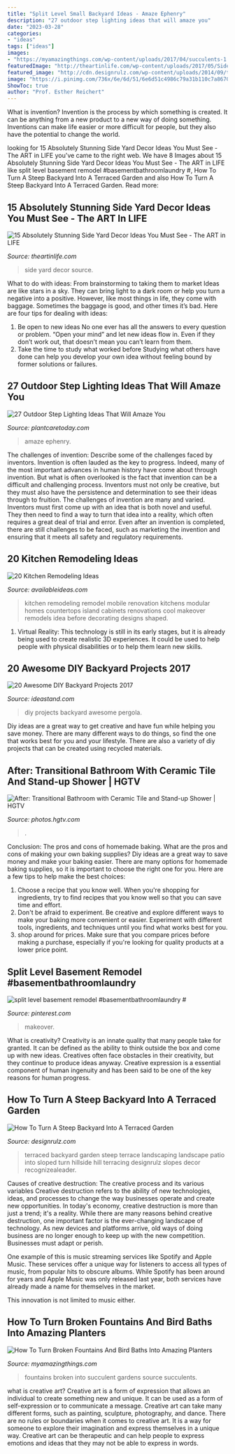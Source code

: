 ```yaml
---
title: "Split Level Small Backyard Ideas - Amaze Ephenry"
description: "27 outdoor step lighting ideas that will amaze you"
date: "2023-03-28"
categories:
- "ideas"
tags: ["ideas"]
images:
- "https://myamazingthings.com/wp-content/uploads/2017/04/succulents-1.jpg"
featuredImage: "http://theartinlife.com/wp-content/uploads/2017/05/Side-Yard-2-The-ART-In-LIFE.jpg"
featured_image: "http://cdn.designrulz.com/wp-content/uploads/2014/09/terraced-garden-designrulz-idea-33.jpg"
image: "https://i.pinimg.com/736x/6e/6d/51/6e6d51c4986c79a31b110c7a86704e02.jpg"
ShowToc: true
author: "Prof. Esther Reichert"
---
```



What is invention?
Invention is the process by which something is created. It can be anything from a new product to a new way of doing something. Inventions can make life easier or more difficult for people, but they also have the potential to change the world.

	

		
looking for 15 Absolutely Stunning Side Yard Decor Ideas You Must See - The ART in LIFE you've came to the right web. We have 8 Images about 15 Absolutely Stunning Side Yard Decor Ideas You Must See - The ART in LIFE like split level basement remodel #basementbathroomlaundry #, How To Turn A Steep Backyard Into A Terraced Garden and also How To Turn A Steep Backyard Into A Terraced Garden. Read more:
		
    
## 15 Absolutely Stunning Side Yard Decor Ideas You Must See - The ART In LIFE

<img loading=lazy src="http://theartinlife.com/wp-content/uploads/2017/05/Side-Yard-2-The-ART-In-LIFE.jpg" onerror="this.onerror=null;this.src='https://tse4.mm.bing.net/th?id=OIP.v9HZ1gVboUOildSYaHGfQQHaLH&amp;pid=15.1';" alt="15 Absolutely Stunning Side Yard Decor Ideas You Must See - The ART in LIFE">

_Source: theartinlife.com_

>side yard decor source. 

	

What to do with ideas: From brainstorming to taking them to market
Ideas are like stars in a sky. They can bring light to a dark room or help you turn a negative into a positive. However, like most things in life, they come with baggage. Sometimes the baggage is good, and other times it’s bad. Here are four tips for dealing with ideas:
1. Be open to new ideas 
No one ever has all the answers to every question or problem. “Open your mind” and let new ideas flow in. Even if they don’t work out, that doesn’t mean you can’t learn from them. 
2. Take the time to study what worked before 
Studying what others have done can help you develop your own idea without feeling bound by former solutions or failures.

    
## 27 Outdoor Step Lighting Ideas That Will Amaze You

<img loading=lazy src="https://plantcaretoday.com/wp-content/uploads/ee6c23f00cfc64aa9a901d3244e1d12a.jpg" onerror="this.onerror=null;this.src='https://tse3.mm.bing.net/th?id=OIP.xCUieUOGjjaBJytVMjOJNgHaGk&amp;pid=15.1';" alt="27 Outdoor Step Lighting Ideas That Will Amaze You">

_Source: plantcaretoday.com_

>amaze ephenry. 

	

The challenges of invention: Describe some of the challenges faced by inventors.
Invention is often lauded as the key to progress. Indeed, many of the most important advances in human history have come about through invention. But what is often overlooked is the fact that invention can be a difficult and challenging process. Inventors must not only be creative, but they must also have the persistence and determination to see their ideas through to fruition.
The challenges of invention are many and varied. Inventors must first come up with an idea that is both novel and useful. They then need to find a way to turn that idea into a reality, which often requires a great deal of trial and error. Even after an invention is completed, there are still challenges to be faced, such as marketing the invention and ensuring that it meets all safety and regulatory requirements.

    
## 20 Kitchen Remodeling Ideas

<img loading=lazy src="http://availableideas.com/wp-content/uploads/2015/08/kitchen-renovation-ideas-for-kitchen-remodel-ideas-as-kitchen-tile-backsplash-ideas-with.jpg" onerror="this.onerror=null;this.src='https://tse3.mm.bing.net/th?id=OIP.HeyusQ6okmqRW0K6tj-NxgHaE-&amp;pid=15.1';" alt="20 Kitchen Remodeling Ideas">

_Source: availableideas.com_

>kitchen remodeling remodel mobile renovation kitchens modular homes countertops island cabinets renovations cool makeover remodels idea before decorating designs shaped. 

	

1. Virtual Reality: This technology is still in its early stages, but it is already being used to create realistic 3D experiences. It could be used to help people with physical disabilities or to help them learn new skills.

    
## 20 Awesome DIY Backyard Projects 2017

<img loading=lazy src="https://ideastand.com/wp-content/uploads/2017/05/backyard-diy/10-backyard-diy-project.jpg" onerror="this.onerror=null;this.src='https://tse1.mm.bing.net/th?id=OIP.Iv1Ih9f2FW2mlIwHMIlk8AHaK_&amp;pid=15.1';" alt="20 Awesome DIY Backyard Projects 2017">

_Source: ideastand.com_

>diy projects backyard awesome pergola. 

	

Diy ideas are a great way to get creative and have fun while helping you save money. There are many different ways to do things, so find the one that works best for you and your lifestyle. There are also a variety of diy projects that can be created using recycled materials.

    
## After: Transitional Bathroom With Ceramic Tile And Stand-up Shower | HGTV

<img loading=lazy src="https://hgtvhome.sndimg.com/content/dam/images/hgtv/fullset/2016/9/27/1/CI_Beth-Johnson-redo-your-bath-style-3.jpg.rend.hgtvcom.616.770.suffix/1475005309306.jpeg" onerror="this.onerror=null;this.src='https://tse1.mm.bing.net/th?id=OIP.rWBZCsqDG2txZPLa3XpcSAHaJQ&amp;pid=15.1';" alt="After: Transitional Bathroom with Ceramic Tile and Stand-up Shower | HGTV">

_Source: photos.hgtv.com_

>. 

	

Conclusion: The pros and cons of homemade baking.
What are the pros and cons of making your own baking supplies? Diy ideas are a great way to save money and make your baking easier. There are many options for homemade baking supplies, so it is important to choose the right one for you. Here are a few tips to help make the best choices: 
1. Choose a recipe that you know well. When you're shopping for ingredients, try to find recipes that you know well so that you can save time and effort. 
2. Don't be afraid to experiment. Be creative and explore different ways to make your baking more convenient or easier. Experiment with different tools, ingredients, and techniques until you find what works best for you. 
3. shop around for prices. Make sure that you compare prices before making a purchase, especially if you're looking for quality products at a lower price point.

    
## Split Level Basement Remodel #basementbathroomlaundry #

<img loading=lazy src="https://i.pinimg.com/736x/6e/6d/51/6e6d51c4986c79a31b110c7a86704e02.jpg" onerror="this.onerror=null;this.src='https://tse1.mm.bing.net/th?id=OIP.ZENV4yM2xzgv5d588y5ahAAAAA&amp;pid=15.1';" alt="split level basement remodel #basementbathroomlaundry #">

_Source: pinterest.com_

>makeover. 

	

What is creativity?
Creativity is an innate quality that many people take for granted. It can be defined as the ability to think outside the box and come up with new ideas. Creatives often face obstacles in their creativity, but they continue to produce ideas anyway. Creative expression is a essential component of human ingenuity and has been said to be one of the key reasons for human progress.

    
## How To Turn A Steep Backyard Into A Terraced Garden

<img loading=lazy src="http://cdn.designrulz.com/wp-content/uploads/2014/09/terraced-garden-designrulz-idea-33.jpg" onerror="this.onerror=null;this.src='https://tse4.mm.bing.net/th?id=OIP.XFKZ_6050OD3REKsPBP7-wHaLC&amp;pid=15.1';" alt="How To Turn A Steep Backyard Into A Terraced Garden">

_Source: designrulz.com_

>terraced backyard garden steep terrace landscaping landscape patio into sloped turn hillside hill terracing designrulz slopes decor recognizealeader. 

	

Causes of creative destruction: The creative process and its various variables
Creative destruction refers to the ability of new technologies, ideas, and processes to change the way businesses operate and create new opportunities. In today's economy, creative destruction is more than just a trend; it's a reality.
While there are many reasons behind creative destruction, one important factor is the ever-changing landscape of technology. As new devices and platforms arrive, old ways of doing business are no longer enough to keep up with the new competition. Businesses must adapt or perish.

One example of this is music streaming services like Spotify and Apple Music. These services offer a unique way for listeners to access all types of music, from popular hits to obscure albums. While Spotify has been around for years and Apple Music was only released last year, both services have already made a name for themselves in the market.

This innovation is not limited to music either.

    
## How To Turn Broken Fountains And Bird Baths Into Amazing Planters

<img loading=lazy src="https://myamazingthings.com/wp-content/uploads/2017/04/succulents-1.jpg" onerror="this.onerror=null;this.src='https://tse2.mm.bing.net/th?id=OIP.IxgsrxIF053OqY80FoUDdQHaJ4&amp;pid=15.1';" alt="How To Turn Broken Fountains And Bird Baths Into Amazing Planters">

_Source: myamazingthings.com_

>fountains broken into succulent gardens source succulents. 

	

what is creative art?
Creative art is a form of expression that allows an individual to create something new and unique. It can be used as a form of self-expression or to communicate a message. Creative art can take many different forms, such as painting, sculpture, photography, and dance.
There are no rules or boundaries when it comes to creative art. It is a way for someone to explore their imagination and express themselves in a unique way. Creative art can be therapeutic and can help people to express emotions and ideas that they may not be able to express in words.

